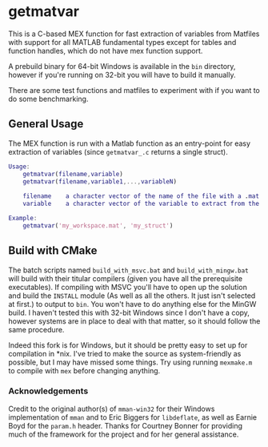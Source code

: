 # getmatvar

This is a C-based MEX function for fast extraction of variables from Matfiles with support for all MATLAB fundamental types except for tables and function handles, which do not have mex function support.

A prebuild binary for 64-bit Windows is available in the `bin` directory, however if you're running on 32-bit you will have to build it manually.

There are some test functions and matfiles to experiment with if you want to do some benchmarking.

## General Usage
The MEX function is run with a Matlab function as an entry-point for easy extraction of variables (since `getmatvar_.c` returns a single struct).

```matlab
Usage:  
	getmatvar(filename,variable)
	getmatvar(filename,variable1,...,variableN)
		
	filename	a character vector of the name of the file with a .mat extension
	variable	a character vector of the variable to extract from the file

Example:
	getmatvar('my_workspace.mat', 'my_struct')
```

## Build with CMake

The batch scripts named `build_with_msvc.bat` and `build_with_mingw.bat` will build with their titular compilers (given you have all the prerequisite executables). If compiling with MSVC you'll have to open up the solution and build the `INSTALL` module (As well as all the others. It just isn't selected at first.) to output to `bin`. You won't have to do anything else for the MinGW build. I haven't tested this with 32-bit Windows since I don't have a copy, however systems are in place to deal with that matter, so it should follow the same procedure.

Indeed this fork is for Windows, but it should be pretty easy to set up for compilation in *nix. I've tried to make the source as system-friendly as possible, but I may have missed some things. Try using running `mexmake.m` to compile with `mex` before changing anything. 

### Acknowledgements

Credit to the original author(s) of `mman-win32` for their Windows implementation of `mman` and to Eric Biggers for `libdeflate`, as well as Earnie Boyd for the `param.h` header. Thanks for Courtney Bonner for providing much of the framework for the project and for her general assistance.
